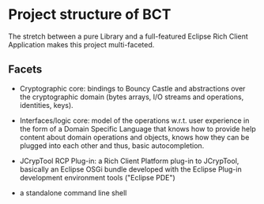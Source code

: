 # Project structure of BCT

The stretch between a pure Library and a full-featured Eclipse Rich Client Application makes this project multi-faceted.

## Facets

 - Cryptographic core: bindings to Bouncy Castle and abstractions over the cryptographic domain (bytes arrays, I/O streams and operations, identities, keys).

 - Interfaces/logic core: model of the operations w.r.t. user experience in the form of a Domain Specific Language that knows how to provide help content about domain operations and objects, knows how they can be plugged into each other and thus, basic autocompletion.

 - JCrypTool RCP Plug-in: a Rich Client Platform plug-in to JCrypTool, basically an Eclipse OSGi bundle developed with the Eclipse Plug-in development environment tools ("Eclipse PDE")
 - a standalone command line shell

